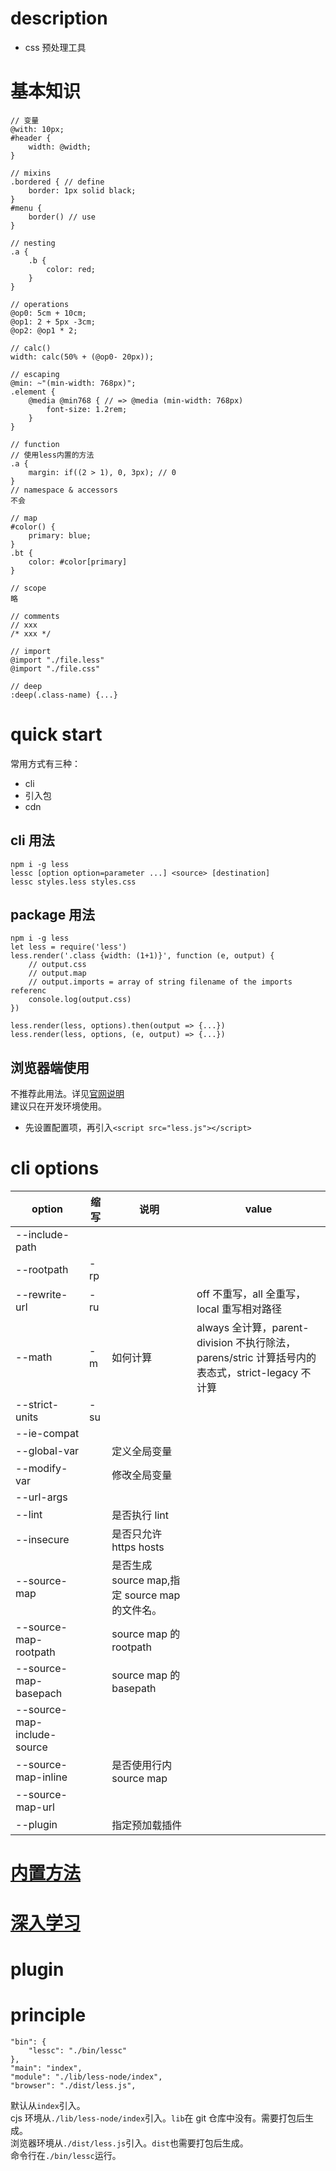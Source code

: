 # description

- css 预处理工具

# 基本知识

```
// 变量
@with: 10px;
#header {
    width: @width;
}

// mixins
.bordered { // define
    border: 1px solid black;
}
#menu {
    border() // use
}

// nesting
.a {
    .b {
        color: red;
    }
}

// operations
@op0: 5cm + 10cm;
@op1: 2 + 5px -3cm;
@op2: @op1 * 2;

// calc()
width: calc(50% + (@op0- 20px));

// escaping
@min: ~"(min-width: 768px)";
.element {
    @media @min768 { // => @media (min-width: 768px)
        font-size: 1.2rem;
    }
}

// function
// 使用less内置的方法
.a {
    margin: if((2 > 1), 0, 3px); // 0
}
// namespace & accessors
不会

// map
#color() {
    primary: blue;
}
.bt {
    color: #color[primary]
}

// scope
略

// comments
// xxx
/* xxx */

// import
@import "./file.less"
@import "./file.css"

// deep
:deep(.class-name) {...}
```

# quick start

常用方式有三种：

- cli
- 引入包
- cdn

## cli 用法

```
npm i -g less
lessc [option option=parameter ...] <source> [destination]
lessc styles.less styles.css
```

## package 用法

```
npm i -g less
let less = require('less')
less.render('.class {width: (1+1)}', function (e, output) {
    // output.css
    // output.map
    // output.imports = array of string filename of the imports referenc
    console.log(output.css)
})

less.render(less, options).then(output => {...})
less.render(less, options, (e, output) => {...})
```

## 浏览器端使用

不推荐此用法。详见[官网说明](https://lesscss.org/usage/#using-less-in-the-browser)  
建议只在开发环境使用。

- 先设置配置项，再引入`<script src="less.js"></script>`

# cli options

| option                      | 缩写 | 说明                                           | value                                                                                            |
| --------------------------- | ---- | ---------------------------------------------- | ------------------------------------------------------------------------------------------------ |
| --include-path              |      |                                                |                                                                                                  |
| --rootpath                  | -rp  |                                                |                                                                                                  |
| --rewrite-url               | -ru  |                                                | off 不重写，all 全重写，local 重写相对路径                                                       |
| --math                      | -m   | 如何计算                                       | always 全计算，parent-division 不执行除法，parens/stric 计算括号内的表态式，strict-legacy 不计算 |
| --strict-units              | -su  |                                                |                                                                                                  |
| --ie-compat                 |      |                                                |                                                                                                  |
| --global-var                |      | 定义全局变量                                   |                                                                                                  |
| --modify-var                |      | 修改全局变量                                   |                                                                                                  |
| --url-args                  |      |                                                |                                                                                                  |
| --lint                      |      | 是否执行 lint                                  |                                                                                                  |
| --insecure                  |      | 是否只允许 https hosts                         |                                                                                                  |
| --source-map                |      | 是否生成 source map,指定 source map 的文件名。 |                                                                                                  |
| --source-map-rootpath       |      | source map 的 rootpath                         |                                                                                                  |
| --source-map-basepach       |      | source map 的 basepath                         |                                                                                                  |
| --source-map-include-source |      |                                                |                                                                                                  |
| --source-map-inline         |      | 是否使用行内 source map                        |                                                                                                  |
| --source-map-url            |      |                                                |                                                                                                  |
| --plugin                    |      | 指定预加载插件                                 |                                                                                                  |

# [内置方法](/less/function.html)

# [深入学习](/less/guide.html)

# plugin

# principle

```
"bin": {
    "lessc": "./bin/lessc"
},
"main": "index",
"module": "./lib/less-node/index",
"browser": "./dist/less.js",
```

默认从`index`引入。  
cjs 环境从`./lib/less-node/index`引入。`lib`在 git 仓库中没有。需要打包后生成。  
浏览器环境从`./dist/less.js`引入。`dist`也需要打包后生成。  
命令行在`./bin/lessc`运行。
